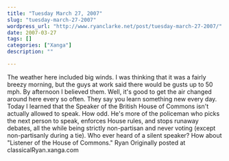 ```yaml
---
title: "Tuesday March 27, 2007"
slug: "tuesday-march-27-2007"
wordpress_url: "http://www.ryanclarke.net/post/tuesday-march-27-2007/"
date: 2007-03-27
tags: []
categories: ["Xanga"]
description: ""

---
```


The weather here included big winds. I was thinking that it was a fairly breezy morning, but the guys at work said there would be gusts up to 50 mph. By afternoon I believed them. Well, it's good to get the air changed around here every so often.
They say you learn something new every day. Today I learned that the Speaker of the British House of Commons isn't actually allowed to speak. How odd. He's more of the policeman who picks the next person to speak, enforces House rules, and stops runaway debates, all the while being strictly non-partisan and never voting (except non-partisanly during a tie). Who ever heard of a silent speaker? How about "Listener of the House of Commons."
Ryan
Originally posted at classicalRyan.xanga.com
